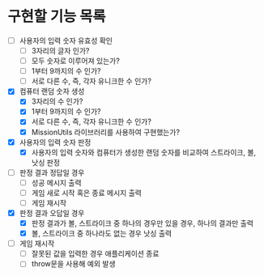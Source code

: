 # 구현할 기능 목록

- [ ] 사용자의 입력 숫자 유효성 확인
  - [ ] 3자리의 글자 인가?
  - [ ] 모두 숫자로 이루어져 있는가?
  - [ ] 1부터 9까지의 수 인가?
  - [ ] 서로 다른 수, 즉, 각자 유니크한 수 인가?

- [x] 컴퓨터 랜덤 숫자 생성
  - [x] 3자리의 수 인가?
  - [x] 1부터 9까지의 수 인가?
  - [x] 서로 다른 수, 즉, 각자 유니크한 수 인가?
  - [x] MissionUtils 라이브러리를 사용하여 구현했는가?

- [x] 사용자의 입력 숫자 판정
  - [x] 사용자의 입력 숫자와 컴퓨터가 생성한 랜덤 숫자를 비교하여 스트라이크, 볼, 낫싱 판정

- [ ] 판정 결과 정답일 경우
  - [ ] 성공 메시지 출력
  - [ ] 게임 새로 시작 혹은 종료 메시지 출력
  - [ ] 게임 재시작

- [x] 판정 결과 오답일 경우
  - [x] 판정 결과가 볼, 스트라이크 중 하나의 경우만 있을 경우, 하나의 결과만 출력
  - [x] 볼, 스트라이크 중 하나라도 없는 경우 낫싱 출력

- [ ] 게임 재시작
  - [ ] 잘못된 값을 입력한 경우 애플리케이션 종료
  - [ ] throw문을 사용해 예외 발생
